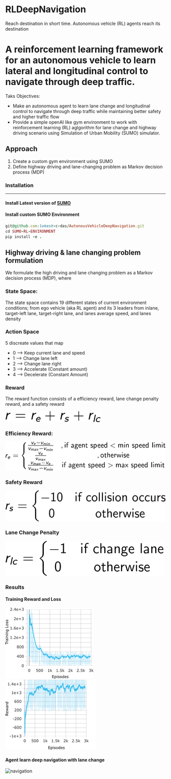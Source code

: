 # RLDeepNavigation
Reach destination in short time. Autonomous vehicle (RL) agents reach its destination 

# A reinforcement learning framework for an autonomous vehicle to learn lateral and longitudinal control to navigate through deep traffic.

Taks Objectives:
- Make an autonomous agent to learn lane change and longitudinal control to navigate through deep traffic while maintaining better safety and higher traffic flow
- Provide a simple openAI like gym environment to work with reinforcement learning (RL) aglgorithm for lane change and highway driving scenario using Simulation of Urban Mobility (SUMO) simulator.


## Approach
1. Create a custom gym environment using SUMO
2. Define highway driving and lane-changing problem as Markov decision process (MDP)

### Installation
---
#### Install Latest version of [SUMO](https://sumo.dlr.de/docs/Downloads.php)
#### Install custom SUMO Environment
``` Ruby
git@github.com:lokesh-c-das/AutonousVehicleDeepNavigation.git
cd SUMO-RL-ENVIRONMENT
pip install -e .
```
## Highway driving & lane changing problem formulation
We formulate the high driving and lane changing problem as a Markov decision process (MDP), where
### State Space:
The state space contains 19 different states of current environment conditions; from ego vehicle (aka RL agent) and its 3 leaders from inlane, target-left lane, target-right lane, and lanes average speed, and lanes density
### Action Space
5 discreate values that map
+ 0 --> Keep current lane and speed
+ 1 --> Change lane left
+ 2 --> Change lane right
+ 3 --> Accelerate (Constant amount)
+ 4 --> Decelerate (Constant Amount)
### Reward
The reward function consists of a efficiency reward, lane change penalty reward, and a safety reward

![alt text](./images/reward.png)

### Efficiency Reward:
![Efficiency Reward](./images/efficiency_reward.png)

### Safety Reward
![Safety Reward](./images/safety.png)
### Lane Change Penalty
![Lane change penalty](./images/lc_penalty.png)

### Results

#### Training Reward and Loss
![Loss](./images/results/Loss_train-2.png)![Reward](./images/results/Reward_Train-2.png)

#### Agent learn deep navigation with lane change
![navigation](./images/results/trimed-value.gif)